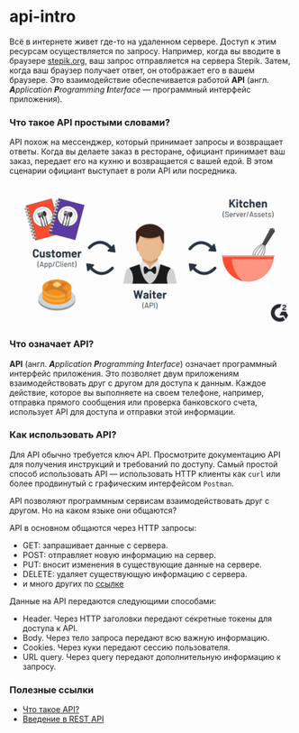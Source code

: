 # api-intro

Всё в интернете живет где-то на удаленном сервере. Доступ к этим ресурсам осуществляется по запросу. Например, когда вы вводите в браузере [stepik.org](https://stepik.org), ваш запрос отправляется на сервера Stepik. Затем, когда ваш браузер получает ответ, он отображает его в вашем браузере. Это взаимодействие обеспечивается работой **API** (англ. _**A**pplication **P**rogramming **I**nterface_ — программный интерфейс приложения).

### Что такое API простыми словами?

API похож на мессенджер, который принимает запросы и возвращает ответы. Когда вы делаете заказ в ресторане, официант принимает ваш заказ, передает его на кухню и возвращается с вашей едой. В этом сценарии официант выступает в роли API или посредника.

<img src="api.png" alt="api" width="500"/>

### Что означает API?

**API** (англ. _**A**pplication **P**rogramming **I**nterface_) означает программный интерфейс приложения. Это позволяет двум приложениям взаимодействовать друг с другом для доступа к данным. Каждое действие, которое вы выполняете на своем телефоне, например, отправка прямого сообщения или проверка банковского счета, использует API для доступа и отправки этой информации.

### Как использовать API?

Для API обычно требуется ключ API. Просмотрите документацию API для получения инструкций и требований по доступу. Самый простой способ использовать API — использовать HTTP клиенты как `curl` или более продвинутый с графическим интерфейсом `Postman`.

API позволяют программным сервисам взаимодействовать друг с другом. Но на каком языке они общаются?

API в основном общаются через HTTP запросы:

- GET: запрашивает данные с сервера.
- POST: отправляет новую информацию на сервер.
- PUT: вносит изменения в существующие данные на сервере.
- DELETE: удаляет существующую информацию с сервера.
- и много других по [ссылке](https://ru.wikipedia.org/wiki/HTTP#%D0%9C%D0%B5%D1%82%D0%BE%D0%B4%D1%8B)

Данные на API передаются следующими способами:

- Header. Через HTTP заголовки передают секретные токены для доступа к API.
- Body. Через тело запроса передают всю важную информацию.
- Cookies. Через куки передают сессию пользователя.
- URL query. Через query передают дополнительную информацию к запросу.

### Полезные ссылки

- [Что такое API?](https://habr.com/ru/post/464261/)
- [Введение в REST API](https://habr.com/ru/post/483202/)
